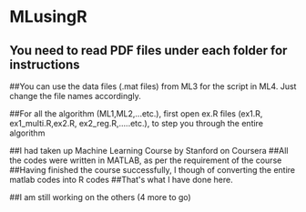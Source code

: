 # MLusingR

## You need to read PDF files under each folder for instructions

##You can use the  data files (.mat files) from ML3 for the script in ML4. Just change the file names accordingly.

##For all the algorithm (ML1,ML2,...etc.),
first open ex.R files (ex1.R, ex1_multi.R,ex2.R, ex2_reg.R,.....etc.), to step you through the entire algorithm

##I had taken up Machine Learning Course by Stanford on Coursera
##All the codes were written in MATLAB, as per the requirement of the course
##Having finished the course successfully, I though of converting the entire matlab codes into R codes
##That's what I have done here. 

##I am still working on the others (4 more to go)
